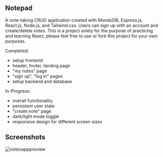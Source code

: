 ## Notepad

A note-taking CRUD application created with MondoDB, Express.js, React.js, Node.js, and Tailwind.css. Users can sign up with an account and create/delete notes. This is a project solely for the purpose of practicing and learning React, please feel free to use or fork this project for your own purposes. 

Completed:

* setup frontend
* header, footer, landing page
* "my notes" page
* "sign up", "log in" pages
* setup backend and database

In-Progress:

* overall functionality
* persistent user state
* "create note" page
* dark/light mode toggle
* responsive design for different screen sizes

## Screenshots

![notesapppreview](https://user-images.githubusercontent.com/91434717/148709415-1fa40e43-5f21-4cec-b7b4-96715fece55e.gif)
